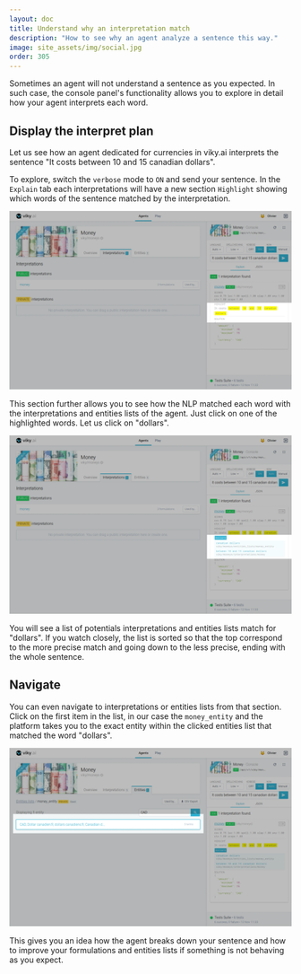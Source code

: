 ```yaml
---
layout: doc
title: Understand why an interpretation match
description: "How to see why an agent analyze a sentence this way."
image: site_assets/img/social.jpg
order: 305
---
```


Sometimes an agent will not understand a sentence as you expected. In such case, the console panel's functionality allows you to explore in detail how your agent interprets each word.

## Display the interpret plan

Let us see how an agent dedicated for currencies in viky.ai interprets the sentence "It costs between 10 and 15 canadian dollars".

To explore, switch the `verbose` mode to `ON` and send your sentence. In the `Explain` tab each interpretations will have a new section `Highlight` showing which words of the sentence matched by the interpretation.

![Console highlight section](./img/console_highlight.png "With option 'verbose' a new section appears")

This section further allows you to see how the NLP matched each word with the interpretations and entities lists of the agent. Just click on one of the highlighted words. Let us click on "dollars".

![Console highlight detail](./img/console_highlight_details.png "Matching candidates for a word")

You will see a list of potentials interpretations and entities lists match for "dollars". If you watch closely, the list is sorted so that the top correspond to the more precise match and going down to the less precise, ending with the whole sentence.

## Navigate

You can even navigate to interpretations or entities lists from that section. Click on the first item in the list, in our case the `money_entity` and the platform takes you to the exact entity within the clicked entities list that matched the word "dollars".

![Navigate from highlight](./img/console_navigation.png "Navigate from the highlight list")

This gives you an idea how the agent breaks down your sentence and how to improve your formulations and entities lists if something is not behaving as you expect.
